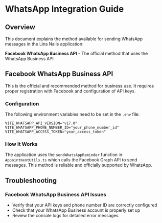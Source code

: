 # WhatsApp Integration Guide

## Overview

This document explains the method available for sending WhatsApp messages in the Lina Nails application:

**Facebook WhatsApp Business API** - The official method that uses the WhatsApp Business API

## Facebook WhatsApp Business API

This is the official and recommended method for business use. It requires proper registration with Facebook and configuration of API keys.

### Configuration

The following environment variables need to be set in the `.env` file:

```
VITE_WHATSAPP_API_VERSION="v17.0"
VITE_WHATSAPP_PHONE_NUMBER_ID="your_phone_number_id"
VITE_WHATSAPP_ACCESS_TOKEN="your_access_token"
```

### How It Works

The application uses the `sendWhatsAppReminder` function in `AppointmentUtils.ts` which calls the Facebook Graph API to send messages. This method is reliable and officially supported by WhatsApp.





## Troubleshooting

### Facebook WhatsApp Business API Issues

- Verify that your API keys and phone number ID are correctly configured
- Check that your WhatsApp Business account is properly set up
- Review the console logs for detailed error messages